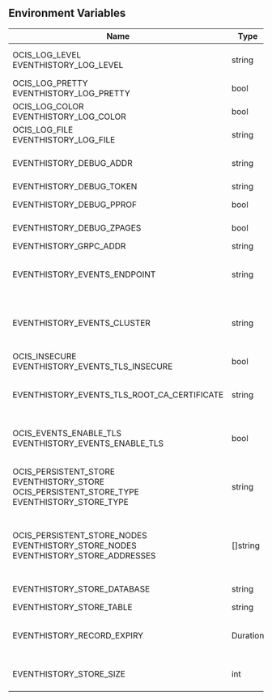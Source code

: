 ## Environment Variables

| Name | Type | Default Value | Description |
|------|------|---------------|-------------|
| OCIS_LOG_LEVEL<br/>EVENTHISTORY_LOG_LEVEL | string |  | The log level. Valid values are: "panic", "fatal", "error", "warn", "info", "debug", "trace".|
| OCIS_LOG_PRETTY<br/>EVENTHISTORY_LOG_PRETTY | bool | false | Activates pretty log output.|
| OCIS_LOG_COLOR<br/>EVENTHISTORY_LOG_COLOR | bool | false | Activates colorized log output.|
| OCIS_LOG_FILE<br/>EVENTHISTORY_LOG_FILE | string |  | The path to the log file. Activates logging to this file if set.|
| EVENTHISTORY_DEBUG_ADDR | string |  | Bind address of the debug server, where metrics, health, config and debug endpoints will be exposed.|
| EVENTHISTORY_DEBUG_TOKEN | string |  | Token to secure the metrics endpoint.|
| EVENTHISTORY_DEBUG_PPROF | bool | false | Enables pprof, which can be used for profiling.|
| EVENTHISTORY_DEBUG_ZPAGES | bool | false | Enables zpages, which can be used for collecting and viewing in-memory traces.|
| EVENTHISTORY_GRPC_ADDR | string | 127.0.0.1:0 | The bind address of the GRPC service.|
| EVENTHISTORY_EVENTS_ENDPOINT | string | 127.0.0.1:9233 | The address of the event system. The event system is the message queuing service. It is used as message broker for the microservice architecture.|
| EVENTHISTORY_EVENTS_CLUSTER | string | ocis-cluster | The clusterID of the event system. The event system is the message queuing service. It is used as message broker for the microservice architecture. Mandatory when using NATS as event system.|
| OCIS_INSECURE<br/>EVENTHISTORY_EVENTS_TLS_INSECURE | bool | false | Whether to verify the server TLS certificates.|
| EVENTHISTORY_EVENTS_TLS_ROOT_CA_CERTIFICATE | string |  | The root CA certificate used to validate the server's TLS certificate. If provided NOTIFICATIONS_EVENTS_TLS_INSECURE will be seen as false.|
| OCIS_EVENTS_ENABLE_TLS<br/>EVENTHISTORY_EVENTS_ENABLE_TLS | bool | false | Enable TLS for the connection to the events broker. The events broker is the ocis service which receives and delivers events between the services..|
| OCIS_PERSISTENT_STORE<br/>EVENTHISTORY_STORE<br/>OCIS_PERSISTENT_STORE_TYPE<br/>EVENTHISTORY_STORE_TYPE | string | memory | The type of the eventhistory store. Supported values are: 'memory', 'ocmem', 'etcd', 'redis', 'redis-sentinel', 'nats-js', 'noop'. See the text description for details.|
| OCIS_PERSISTENT_STORE_NODES<br/>EVENTHISTORY_STORE_NODES<br/>EVENTHISTORY_STORE_ADDRESSES | []string | [] | A comma separated list of nodes to access the configured store. This has no effect when 'in-memory' stores are configured. Note that the behaviour how nodes are used is dependent on the library of the configured store.|
| EVENTHISTORY_STORE_DATABASE | string | eventhistory | The database name the configured store should use.|
| EVENTHISTORY_STORE_TABLE | string | events | The database table the store should use.|
| EVENTHISTORY_RECORD_EXPIRY | Duration | 336h0m0s | Time to live for events in the store. The duration can be set as number followed by a unit identifier like s, m or h. Defaults to '336h' (2 weeks).|
| EVENTHISTORY_STORE_SIZE | int | 0 | The maximum quantity of items in the store. Only applies when store type 'ocmem' is configured. Defaults to 512.|